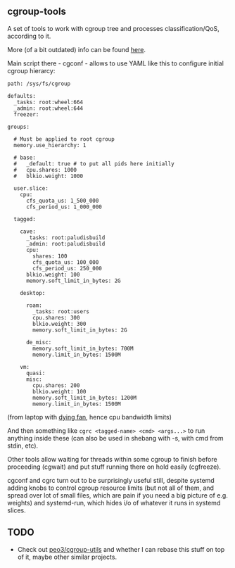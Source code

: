 cgroup-tools
--------------------

A set of tools to work with cgroup tree and processes classification/QoS,
according to it.

More (of a bit outdated) info can be found
[here](http://blog.fraggod.net/2011/2/cgroups-initialization-libcgroup-and-my-ad-hoc-replacement-for-it).

Main script there - cgconf - allows to use YAML like this to configure initial
cgroup hierarcy:

	path: /sys/fs/cgroup

	defaults:
	  _tasks: root:wheel:664
	  _admin: root:wheel:644
	  freezer:

	groups:

	  # Must be applied to root cgroup
	  memory.use_hierarchy: 1

	  # base:
	  #   _default: true # to put all pids here initially
	  #   cpu.shares: 1000
	  #   blkio.weight: 1000

	  user.slice:
	    cpu:
	      cfs_quota_us: 1_500_000
	      cfs_period_us: 1_000_000

	  tagged:

	    cave:
	      _tasks: root:paludisbuild
	      _admin: root:paludisbuild
	      cpu:
	        shares: 100
	        cfs_quota_us: 100_000
	        cfs_period_us: 250_000
	      blkio.weight: 100
	      memory.soft_limit_in_bytes: 2G

	    desktop:

	      roam:
	        _tasks: root:users
	        cpu.shares: 300
	        blkio.weight: 300
	        memory.soft_limit_in_bytes: 2G

	      de_misc:
	        memory.soft_limit_in_bytes: 700M
	        memory.limit_in_bytes: 1500M

	    vm:
	      quasi:
	      misc:
	        cpu.shares: 200
	        blkio.weight: 100
	        memory.soft_limit_in_bytes: 1200M
	        memory.limit_in_bytes: 1500M


(from laptop with [dying fan](http://blog.fraggod.net/2013/11/01/software-hacks-to-fix-broken-hardware-laptop-fan.html),
hence cpu bandwidth limits)

And then something like `cgrc <tagged-name> <cmd> <args...>` to run anything
inside these (can also be used in shebang with -s, with cmd from stdin, etc).

Other tools allow waiting for threads within some cgroup to finish before
proceeding (cgwait) and put stuff running there on hold easily (cgfreeze).

cgconf and cgrc turn out to be surprisingly useful still, despite systemd adding
knobs to control cgroup resource limits (but not all of them, and spread over
lot of small files, which are pain if you need a big picture of e.g. weights)
and systemd-run, which hides i/o of whatever it runs in systemd slices.


TODO
--------------------

* Check out [peo3/cgroup-utils](https://github.com/peo3/cgroup-utils) and
  whether I can rebase this stuff on top of it, maybe other similar projects.
